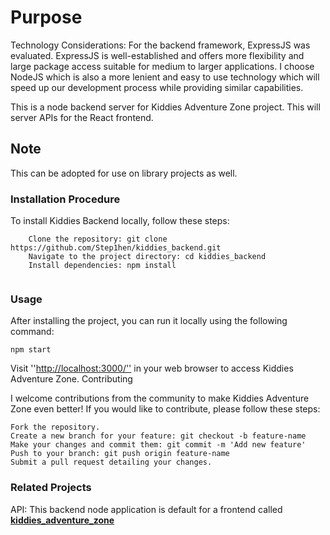 # Purpose

Technology Considerations: For the backend framework, ExpressJS was evaluated. ExpressJS is well-established and offers more flexibility and large package access suitable for medium to larger applications. I choose NodeJS which is also a more lenient and easy to use technology which will speed up our development process while providing similar capabilities.

This is a node backend server for Kiddies Adventure Zone project. This will server APIs for the React frontend.

## Note

This can be adopted for use on library projects as well.

### Installation Procedure

To install Kiddies Backend locally, follow these steps:

```
    Clone the repository: git clone https://github.com/Step1hen/kiddies_backend.git
    Navigate to the project directory: cd kiddies_backend
    Install dependencies: npm install
    
```

### Usage

After installing the project, you can run it locally using the following command:

```
npm start
```

Visit ''<http://localhost:3000/''> in your web browser to access Kiddies Adventure Zone.
Contributing

I welcome contributions from the community to make Kiddies Adventure Zone even better! If you would like to contribute, please follow these steps:

    Fork the repository.
    Create a new branch for your feature: git checkout -b feature-name
    Make your changes and commit them: git commit -m 'Add new feature'
    Push to your branch: git push origin feature-name
    Submit a pull request detailing your changes.

### Related Projects

API: This backend node application is default for a frontend called <b><a href="https://github.com/Step1hen/kiddies_frontend">kiddies_adventure_zone</a></b>
